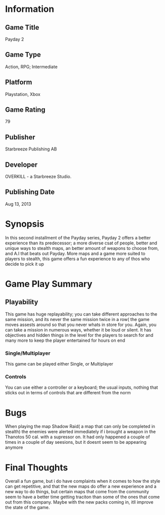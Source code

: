 # Information
## Game Title
Payday 2
## Game Type
Action, RPG; Intermediate
## Platform
Playstation, Xbox
## Game Rating
79
## Publisher
Starbreeze Publishing AB	
## Developer
OVERKILL - a Starbreeze Studio. 
## Publishing Date
Aug 13, 2013
# Synopsis
In this second installment of the Payday series, Payday 2 offers a better experience than its predecessor; a more diverse csat of people, better and unique ways to stealth maps, an  better amount of weapons to choose from, and A.I that beats out Payday. More maps and a game more suited to players to stealth, this game offers a fun experience to any of thos who decide to pick it up
# Game Play Summary
## Playability
This game has huge replayability; you can take different approaches to the same mission, and its never the same mission twice in a row( the game moves assests around so that you never whats in store for you. Again, you can take a mission in numerous ways, whether it be loud or silent. It has objectives and hidden things in the level for the players to search for and many more to keep the player entertained for hours on end 
### Single/Multiplayer
This game can be played either Single, or Multiplayer
### Controls
You can use either a controller or a keyboard; the usual inputs, nothing that sticks out in terms of controls that are different from the norm
# Bugs
When playing the map Shadow Raid( a map that can only be completed in stealth) the enemies were alerted immediately if i brought a weapon in the Thanotos 50 cal. with a supressor on. It had only happened a couple of times in a couple of day seesions, but it doesnt seem to be appearing anymore
# Final Thoughts
Overall a fun game, but i do have complaints when it comes to how the style can get repetitive, and that the new maps do offer a new experience and a new way to do things, but certain maps that come from the community seem to have a better time getting traciton than some of the ones that come out from this company. Maybe with the new packs coming in, itll improve the state of the game.
